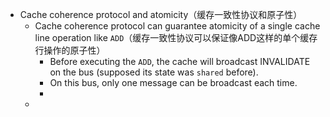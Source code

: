 - Cache coherence protocol and atomicity（缓存一致性协议和原子性）
	- Cache coherence protocol can guarantee atomicity of a single cache line operation like `ADD`（缓存一致性协议可以保证像ADD这样的单个缓存行操作的原子性）
		- Before executing the `ADD`, the cache will broadcast INVALIDATE on the bus (supposed its state was `shared` before).
		- On this bus, only one message can be broadcast each time.
		-
	-